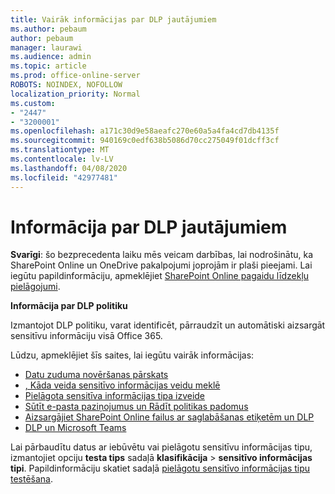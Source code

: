 ```yaml
---
title: Vairāk informācijas par DLP jautājumiem
ms.author: pebaum
author: pebaum
manager: laurawi
ms.audience: admin
ms.topic: article
ms.prod: office-online-server
ROBOTS: NOINDEX, NOFOLLOW
localization_priority: Normal
ms.custom:
- "2447"
- "3200001"
ms.openlocfilehash: a171c30d9e58aeafc270e60a5a4fa4cd7db4135f
ms.sourcegitcommit: 940169c0edf638b5086d70cc275049f01dcff3cf
ms.translationtype: MT
ms.contentlocale: lv-LV
ms.lasthandoff: 04/08/2020
ms.locfileid: "42977481"
---
```

# <a name="information-about-dlp-issues"></a>Informācija par DLP jautājumiem

**Svarīgi**: šo bezprecedenta laiku mēs veicam darbības, lai nodrošinātu, ka SharePoint Online un OneDrive pakalpojumi joprojām ir plaši pieejami. Lai iegūtu papildinformāciju, apmeklējiet [SharePoint Online pagaidu līdzekļu pielāgojumi](https://aka.ms/ODSPAdjustments).

**Informācija par DLP politiku**

Izmantojot DLP politiku, varat identificēt, pārraudzīt un automātiski aizsargāt sensitīvu informāciju visā Office 365.

Lūdzu, apmeklējiet šīs saites, lai iegūtu vairāk informācijas:

- [Datu zuduma novēršanas pārskats](https://docs.microsoft.com/office365/securitycompliance/data-loss-prevention-policies)
- [, Kāda veida sensitīvo informācijas veidu meklē](https://docs.microsoft.com/office365/securitycompliance/what-the-sensitive-information-types-look-for)
- [Pielāgota sensitīva informācijas tipa izveide](https://docs.microsoft.com/office365/securitycompliance/create-a-custom-sensitive-information-type)
- [Sūtīt e-pasta paziņojumus un Rādīt politikas padomus](https://docs.microsoft.com/office365/securitycompliance/use-notifications-and-policy-tips)
- [Aizsargājiet SharePoint Online failus ar saglabāšanas etiķetēm un DLP](https://docs.microsoft.com/office365/securitycompliance/protect-sharepoint-online-files-with-office-365-labels-and-dlp)
- [DLP un Microsoft Teams](https://docs.microsoft.com/office365/securitycompliance/dlp-microsoft-teams)

Lai pārbaudītu datus ar iebūvētu vai pielāgotu sensitīvu informācijas tipu, izmantojiet opciju **testa tips** sadaļā **klasifikācija** > **sensitīvo informācijas tipi**. Papildinformāciju skatiet sadaļā [pielāgotu sensitīvo informācijas tipu testēšana](https://docs.microsoft.com/office365/securitycompliance/create-a-custom-sensitive-information-type#test-custom-sensitive-information-types-in-the-security--compliance-center).